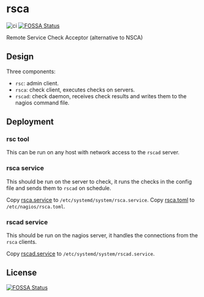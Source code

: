 # rsca

![ci](https://github.com/na4ma4/rsca/workflows/ci/badge.svg)
[![FOSSA Status](https://app.fossa.com/api/projects/git%2Bgithub.com%2Fna4ma4%2Frsca.svg?type=shield)](https://app.fossa.com/projects/git%2Bgithub.com%2Fna4ma4%2Frsca?ref=badge_shield)

Remote Service Check Acceptor (alternative to NSCA)

## Design

Three components:

- `rsc`: admin client.
- `rsca`: check client, executes checks on servers.
- `rscad`: check daemon, receives check results and writes them to the nagios command file.

## Deployment

### rsc tool

This can be run on any host with network access to the `rscad` server.

### rsca service

This should be run on the server to check, it runs the checks in the config file and sends them to `rscad` on schedule.

Copy [rsca.service](systemd/client/rsca.service) to `/etc/systemd/system/rsca.service`.
Copy [rsca.toml](test/rsca.toml) to `/etc/nagios/rsca.toml`.

### rscad service

This should be run on the nagios server, it handles the connections from the `rsca` clients.

Copy [rscad.service](systemd/server/rscad.service) to `/etc/systemd/system/rscad.service`.


## License
[![FOSSA Status](https://app.fossa.com/api/projects/git%2Bgithub.com%2Fna4ma4%2Frsca.svg?type=large)](https://app.fossa.com/projects/git%2Bgithub.com%2Fna4ma4%2Frsca?ref=badge_large)